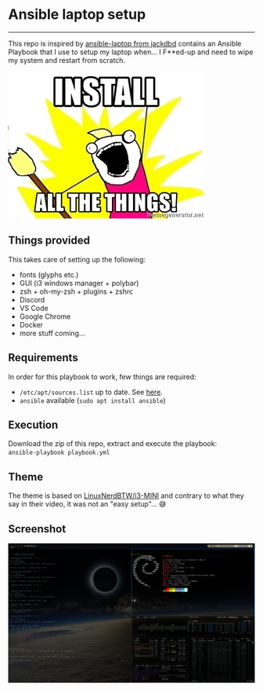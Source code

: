 # Ansible laptop setup
-------------------

This repo is inspired by [ansible-laptop from jackdbd](https://github.com/jackdbd/ansible-laptop) contains an Ansible Playbook that I use to setup my laptop when... I F**ed-up and need to wipe my system and restart from scratch. 

![Install all the things](/screenshots/install-all-the-things.jpg?raw=true)

## Things provided

This takes care of setting up the following:

- fonts (glyphs etc.)
- GUI (i3 windows manager + polybar)
- zsh + oh-my-zsh + plugins + zshrc
- Discord
- VS Code
- Google Chrome
- Docker
- more stuff coming...

## Requirements

In order for this playbook to work, few things are required:

- `/etc/apt/sources.list` up to date. See [here](sources.list).
- `ansible` available (`sudo apt install ansible`)

## Execution

Download the zip of this repo, extract and execute the playbook:  
`ansible-playbook playbook.yml` 

## Theme

The theme is based on [LinuxNerdBTW/i3-MINI](https://github.com/LinuxNerdBTW/i3-MINI) and contrary to what they say in their video, it was not an "easy setup"... :sweat_smile:


## Screenshot

![Screenshot](/screenshots/2023-04-30_1920x1080_19%3A33%3A30.png?raw=true)